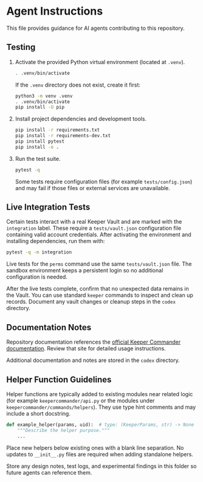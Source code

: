 # Agent Instructions

This file provides guidance for AI agents contributing to this repository.

## Testing

1. Activate the provided Python virtual environment (located at `.venv`).
   ```bash
   . .venv/bin/activate
   ```
   If the `.venv` directory does not exist, create it first:
   ```bash
   python3 -m venv .venv
   . .venv/bin/activate
   pip install -U pip
   ```
2. Install project dependencies and development tools.
   ```bash
   pip install -r requirements.txt
   pip install -r requirements-dev.txt
   pip install pytest
   pip install -e .
   ```
3. Run the test suite.
   ```bash
   pytest -q
   ```
   Some tests require configuration files (for example `tests/config.json`) and may fail if those files or external services are unavailable.

## Live Integration Tests

Certain tests interact with a real Keeper Vault and are marked with the
`integration` label. These require a `tests/vault.json` configuration file
containing valid account credentials. After activating the environment and
installing dependencies, run them with:

```bash
pytest -q -m integration
```

Live tests for the `perms` command use the same `tests/vault.json` file. The
sandbox environment keeps a persistent login so no additional configuration is
needed.

After the live tests complete, confirm that no unexpected data remains in the
Vault. You can use standard `keeper` commands to inspect and clean up records.
Document any vault changes or cleanup steps in the `codex` directory.

## Documentation Notes

Repository documentation references the [official Keeper Commander documentation](https://docs.keeper.io/secrets-manager/commander-cli/overview). Review that site for detailed usage instructions.

Additional documentation and notes are stored in the `codex` directory.


## Helper Function Guidelines

Helper functions are typically added to existing modules near related logic
(for example `keepercommander/api.py` or the modules under
`keepercommander/commands/helpers`).
They use type hint comments and may include a short docstring.

```python
def example_helper(params, uid):  # type: (KeeperParams, str) -> None
    """Describe the helper purpose."""
    ...
```

Place new helpers below existing ones with a blank line separation.
No updates to `__init__.py` files are required when adding standalone helpers.

Store any design notes, test logs, and experimental findings in this folder so
future agents can reference them.

